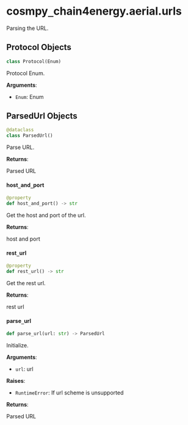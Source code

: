 <a id="cosmpy_lumnetwork.aerial.urls"></a>

# cosmpy`_`chain4energy.aerial.urls

Parsing the URL.

<a id="cosmpy_lumnetwork.aerial.urls.Protocol"></a>

## Protocol Objects

```python
class Protocol(Enum)
```

Protocol Enum.

**Arguments**:

- `Enum`: Enum

<a id="cosmpy_lumnetwork.aerial.urls.ParsedUrl"></a>

## ParsedUrl Objects

```python
@dataclass
class ParsedUrl()
```

Parse URL.

**Returns**:

Parsed URL

<a id="cosmpy_lumnetwork.aerial.urls.ParsedUrl.host_and_port"></a>

#### host`_`and`_`port

```python
@property
def host_and_port() -> str
```

Get the host and port of the url.

**Returns**:

host and port

<a id="cosmpy_lumnetwork.aerial.urls.ParsedUrl.rest_url"></a>

#### rest`_`url

```python
@property
def rest_url() -> str
```

Get the rest url.

**Returns**:

rest url

<a id="cosmpy_lumnetwork.aerial.urls.parse_url"></a>

#### parse`_`url

```python
def parse_url(url: str) -> ParsedUrl
```

Initialize.

**Arguments**:

- `url`: url

**Raises**:

- `RuntimeError`: If url scheme is unsupported

**Returns**:

Parsed URL

